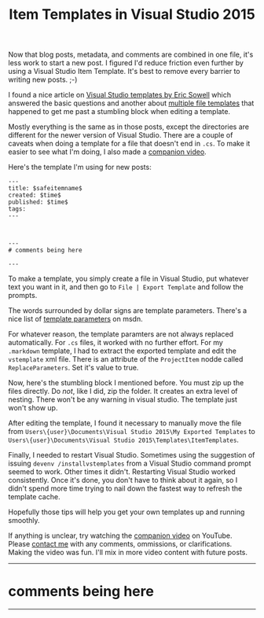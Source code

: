 ﻿---
title: Item Templates in Visual Studio 2015
created: 8/9/2016 5:46:49 PM
published: 8/10/2016 5:46:49 AM
tags: [blog, visual-studio, templates, development-tools]
---

Now that blog posts, metadata, and comments are combined in one file, it's less work to start a new post. I figured I'd reduce friction even further by using a Visual Studio Item Template. It's best to remove every barrier to writing new posts. ;-)

I found a nice article on [Visual Studio templates by Eric Sowell][Eric Sowell] which answered the basic questions and another about [multiple file templates] that happened to get me past a stumbling block when editing a template.

Mostly everything is the same as in those posts, except the directories are different for the newer version of Visual Studio. There are a couple of caveats when doing a template for a file that doesn't end in `.cs`. To make it easier to see what I'm doing, I also made a [companion video].

Here's the template I'm using for new posts:

    ---
    title: $safeitemname$
    created: $time$
    published: $time$
    tags: 
    ---



    ---
    # comments being here

    ---

To make a template, you simply create a file in Visual Studio, put whatever text you want in it, and then go to `File | Export Template` and follow the prompts.

The words surrounded by dollar signs are template parameters. There's a nice list of [template parameters] on msdn.

For whatever reason, the template paramters are not always replaced automatically. For `.cs` files, it worked with no further effort. For my `.markdown` template, I had to extract the exported template and edit the `vstemplate` xml file. There is an attribute of the `ProjectItem` nodde called `ReplaceParameters`. Set it's value to true.

Now, here's the stumbling block I mentioned before. You must zip up the files directly. Do *not*, like I did, zip the folder. It creates an extra level of nesting. There won't be any warning in visual studio. The template just won't show up.

After editing the template, I found it necessary to manually move the file from `Users\{user}\Documents\Visual Studio 2015\My Exported Templates` to `Users\{user}\Documents\Visual Studio 2015\Templates\ItemTemplates`. 

Finally, I needed to restart Visual Studio. Sometimes using the suggestion of issuing `devenv /installvstemplates` from a Visual Studio command prompt seemed to work. Other times it didn't. Restarting Visual Studio worked consistently. Once it's done, you don't have to think about it again, so I didn't spend more time trying to nail down the fastest way to refresh the template cache.

Hopefully those tips will help you get your own templates up and running smoothly.

If anything is unclear, try watching the [companion video] on YouTube. Please [contact me] with any comments, ommissions, or clarifications. Making the video was fun. I'll mix in more video content with future posts.


[Eric Sowell]: http://ericsowell.com/blog/2007/5/22/how-to-edit-visual-studio-templates
[multiple file templates]: http://kerlagon.com/Blog/item-templates-saving-you-time-in-visual-studio/
[companion video]: https://www.youtube.com/watch?v=Xf3d5PKjUNc
[template parameters]: https://msdn.microsoft.com/en-us/library/eehb4faa.aspx?f=255&MSPPError=-2147217396
[contact me]: /contact

---
# comments being here

---